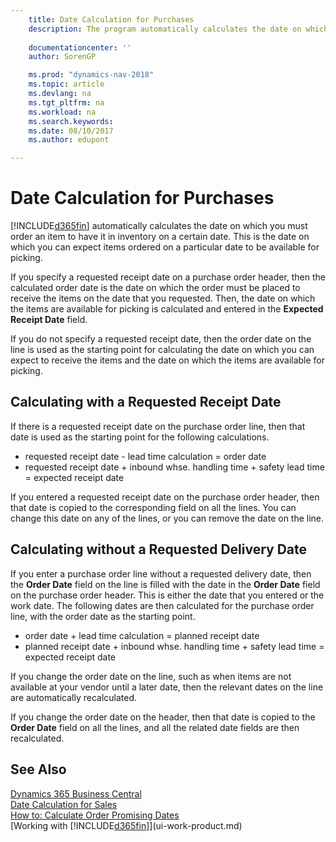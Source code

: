 ```yaml
---
    title: Date Calculation for Purchases 
    description: The program automatically calculates the date on which you must order an item to have it in inventory on a certain date. This is the date on which you can expect items ordered on a particular date to be available for picking.
    
    documentationcenter: ''
    author: SorenGP

    ms.prod: "dynamics-nav-2018"
    ms.topic: article
    ms.devlang: na
    ms.tgt_pltfrm: na
    ms.workload: na
    ms.search.keywords:
    ms.date: 08/10/2017
    ms.author: edupont

---
```

# Date Calculation for Purchases
[!INCLUDE[d365fin](includes/d365fin_md.md)] automatically calculates the date on which you must order an item to have it in inventory on a certain date. This is the date on which you can expect items ordered on a particular date to be available for picking.  

If you specify a requested receipt date on a purchase order header, then the calculated order date is the date on which the order must be placed to receive the items on the date that you requested. Then, the date on which the items are available for picking is calculated and entered in the **Expected Receipt Date** field.  

If you do not specify a requested receipt date, then the order date on the line is used as the starting point for calculating the date on which you can expect to receive the items and the date on which the items are available for picking.  

## Calculating with a Requested Receipt Date  
If there is a requested receipt date on the purchase order line, then that date is used as the starting point for the following calculations.  

- requested receipt date - lead time calculation = order date  
- requested receipt date + inbound whse. handling time + safety lead time = expected receipt date  

If you entered a requested receipt date on the purchase order header, then that date is copied to the corresponding field on all the lines. You can change this date on any of the lines, or you can remove the date on the line.  

## Calculating without a Requested Delivery Date  
If you enter a purchase order line without a requested delivery date, then the **Order Date** field on the line is filled with the date in the **Order Date** field on the purchase order header. This is either the date that you entered or the work date. The following dates are then calculated for the purchase order line, with the order date as the starting point.  

- order date + lead time calculation = planned receipt date  
- planned receipt date + inbound whse. handling time + safety lead time = expected receipt date  

If you change the order date on the line, such as when items are not available at your vendor until a later date, then the relevant dates on the line are automatically recalculated.  

If you change the order date on the header, then that date is copied to the **Order Date** field on all the lines, and all the related date fields are then recalculated.  

## See Also
[Dynamics 365 Business Central](https://docs.microsoft.com/dynamics365/business-central/)  
[Date Calculation for Sales](sales-date-calculation-for-sales.md)   
 [How to: Calculate Order Promising Dates](sales-how-to-calculate-order-promising-dates.md)  
 [Working with [!INCLUDE[d365fin](includes/d365fin_md.md)]](ui-work-product.md)
